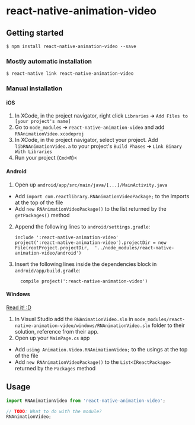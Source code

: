 
# react-native-animation-video

## Getting started

`$ npm install react-native-animation-video --save`

### Mostly automatic installation

`$ react-native link react-native-animation-video`

### Manual installation


#### iOS

1. In XCode, in the project navigator, right click `Libraries` ➜ `Add Files to [your project's name]`
2. Go to `node_modules` ➜ `react-native-animation-video` and add `RNAnimationVideo.xcodeproj`
3. In XCode, in the project navigator, select your project. Add `libRNAnimationVideo.a` to your project's `Build Phases` ➜ `Link Binary With Libraries`
4. Run your project (`Cmd+R`)<

#### Android

1. Open up `android/app/src/main/java/[...]/MainActivity.java`
  - Add `import com.reactlibrary.RNAnimationVideoPackage;` to the imports at the top of the file
  - Add `new RNAnimationVideoPackage()` to the list returned by the `getPackages()` method
2. Append the following lines to `android/settings.gradle`:
  	```
  	include ':react-native-animation-video'
  	project(':react-native-animation-video').projectDir = new File(rootProject.projectDir, 	'../node_modules/react-native-animation-video/android')
  	```
3. Insert the following lines inside the dependencies block in `android/app/build.gradle`:
  	```
      compile project(':react-native-animation-video')
  	```

#### Windows
[Read it! :D](https://github.com/ReactWindows/react-native)

1. In Visual Studio add the `RNAnimationVideo.sln` in `node_modules/react-native-animation-video/windows/RNAnimationVideo.sln` folder to their solution, reference from their app.
2. Open up your `MainPage.cs` app
  - Add `using Animation.Video.RNAnimationVideo;` to the usings at the top of the file
  - Add `new RNAnimationVideoPackage()` to the `List<IReactPackage>` returned by the `Packages` method


## Usage
```javascript
import RNAnimationVideo from 'react-native-animation-video';

// TODO: What to do with the module?
RNAnimationVideo;
```
  